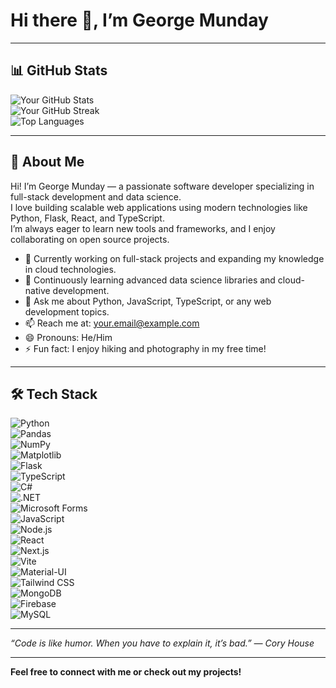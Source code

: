 # Hi there 👋, I’m George Munday

---

## 📊 GitHub Stats

![Your GitHub Stats](https://github-readme-stats.vercel.app/api?username=GeorgeMunday&show_icons=true&theme=radical)  
![Your GitHub Streak](https://github-readme-streak-stats.herokuapp.com/?user=GeorgeMunday&theme=radical)  
![Top Languages](https://github-readme-stats.vercel.app/api/top-langs/?username=GeorgeMunday&layout=compact&theme=radical)

---

## 👋 About Me

Hi! I’m George Munday — a passionate software developer specializing in full-stack development and data science.  
I love building scalable web applications using modern technologies like Python, Flask, React, and TypeScript.  
I’m always eager to learn new tools and frameworks, and I enjoy collaborating on open source projects.

- 🔭 Currently working on full-stack projects and expanding my knowledge in cloud technologies.  
- 🌱 Continuously learning advanced data science libraries and cloud-native development.  
- 💬 Ask me about Python, JavaScript, TypeScript, or any web development topics.  
- 📫 Reach me at: [your.email@example.com](mailto:your.email@example.com)  
- 😄 Pronouns: He/Him  
- ⚡ Fun fact: I enjoy hiking and photography in my free time!

---

## 🛠️ Tech Stack

![Python](https://img.shields.io/badge/Python-3670A0?style=for-the-badge&logo=python&logoColor=ffdd54)  
![Pandas](https://img.shields.io/badge/Pandas-150458?style=for-the-badge&logo=pandas&logoColor=white)  
![NumPy](https://img.shields.io/badge/NumPy-013243?style=for-the-badge&logo=numpy&logoColor=white)  
![Matplotlib](https://img.shields.io/badge/Matplotlib-11557C?style=for-the-badge&logo=matplotlib&logoColor=white)  
![Flask](https://img.shields.io/badge/Flask-000000?style=for-the-badge&logo=flask&logoColor=white)  
![TypeScript](https://img.shields.io/badge/TypeScript-007ACC?style=for-the-badge&logo=typescript&logoColor=white)  
![C#](https://img.shields.io/badge/C%23-239120?style=for-the-badge&logo=c-sharp&logoColor=white)  
![.NET](https://img.shields.io/badge/.NET-512BD4?style=for-the-badge&logo=dot-net&logoColor=white)  
![Microsoft Forms](https://img.shields.io/badge/Microsoft_Forms-00A4EF?style=for-the-badge&logo=microsoft-office&logoColor=white)  
![JavaScript](https://img.shields.io/badge/JavaScript-F7DF1E?style=for-the-badge&logo=javascript&logoColor=black)  
![Node.js](https://img.shields.io/badge/Node.js-339933?style=for-the-badge&logo=node-dot-js&logoColor=white)  
![React](https://img.shields.io/badge/React-20232A?style=for-the-badge&logo=react&logoColor=61DAFB)  
![Next.js](https://img.shields.io/badge/Next.js-000000?style=for-the-badge&logo=nextdotjs&logoColor=white)  
![Vite](https://img.shields.io/badge/Vite-646CFF?style=for-the-badge&logo=vite&logoColor=white)  
![Material-UI](https://img.shields.io/badge/Material--UI-0081CB?style=for-the-badge&logo=mui&logoColor=white)  
![Tailwind CSS](https://img.shields.io/badge/Tailwind_CSS-06B6D4?style=for-the-badge&logo=tailwind-css&logoColor=white)  
![MongoDB](https://img.shields.io/badge/MongoDB-47A248?style=for-the-badge&logo=mongodb&logoColor=white)  
![Firebase](https://img.shields.io/badge/Firebase-FFCA28?style=for-the-badge&logo=firebase&logoColor=black)  
![MySQL](https://img.shields.io/badge/MySQL-4479A1?style=for-the-badge&logo=mysql&logoColor=white)

---

*“Code is like humor. When you have to explain it, it’s bad.” — Cory House*

---

**Feel free to connect with me or check out my projects!**
